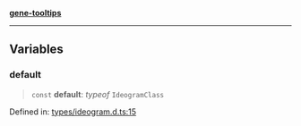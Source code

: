 [**gene-tooltips**](../README.md)

***

## Variables

### default

> `const` **default**: *typeof* `IdeogramClass`

Defined in: [types/ideogram.d.ts:15](https://github.com/mattjmeier/gene-tooltips/blob/fb2c10adf4ac9d71d1265e16b45e4b9909fd34e5/src/types/ideogram.d.ts#L15)
